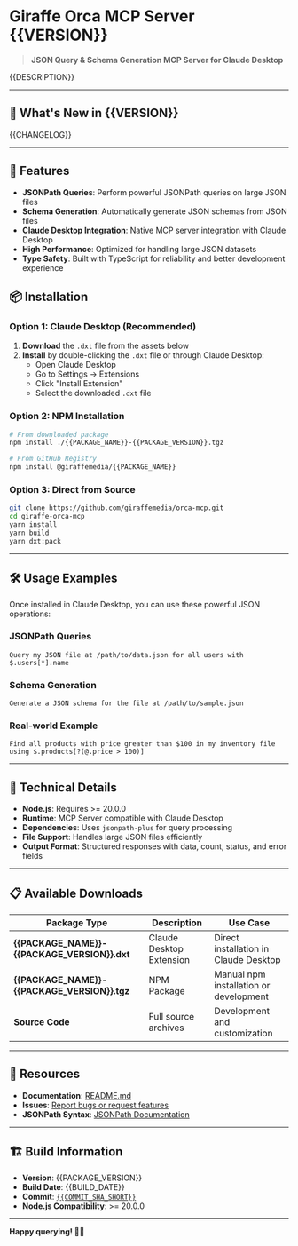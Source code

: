 # Giraffe Orca MCP Server {{VERSION}}

> **JSON Query & Schema Generation MCP Server for Claude Desktop**

{{DESCRIPTION}}

---

## 🚀 What's New in {{VERSION}}

{{CHANGELOG}}

---

## 🎯 Features

- **JSONPath Queries**: Perform powerful JSONPath queries on large JSON files
- **Schema Generation**: Automatically generate JSON schemas from JSON files
- **Claude Desktop Integration**: Native MCP server integration with Claude Desktop
- **High Performance**: Optimized for handling large JSON datasets
- **Type Safety**: Built with TypeScript for reliability and better development experience

## 📦 Installation

### Option 1: Claude Desktop (Recommended)

1. **Download** the `.dxt` file from the assets below
2. **Install** by double-clicking the `.dxt` file or through Claude Desktop:
   - Open Claude Desktop
   - Go to Settings → Extensions
   - Click "Install Extension"
   - Select the downloaded `.dxt` file

### Option 2: NPM Installation

```bash
# From downloaded package
npm install ./{{PACKAGE_NAME}}-{{PACKAGE_VERSION}}.tgz

# From GitHub Registry
npm install @giraffemedia/{{PACKAGE_NAME}}
```

### Option 3: Direct from Source

```bash
git clone https://github.com/giraffemedia/orca-mcp.git
cd giraffe-orca-mcp
yarn install
yarn build
yarn dxt:pack
```

---

## 🛠️ Usage Examples

Once installed in Claude Desktop, you can use these powerful JSON operations:

### JSONPath Queries

```
Query my JSON file at /path/to/data.json for all users with $.users[*].name
```

### Schema Generation

```
Generate a JSON schema for the file at /path/to/sample.json
```

### Real-world Example

```
Find all products with price greater than $100 in my inventory file using $.products[?(@.price > 100)]
```

---

## 🔧 Technical Details

- **Node.js**: Requires >= 20.0.0
- **Runtime**: MCP Server compatible with Claude Desktop
- **Dependencies**: Uses `jsonpath-plus` for query processing
- **File Support**: Handles large JSON files efficiently
- **Output Format**: Structured responses with data, count, status, and error fields

---

## 📋 Available Downloads

| Package Type                                 | Description              | Use Case                               |
| -------------------------------------------- | ------------------------ | -------------------------------------- |
| **{{PACKAGE_NAME}}-{{PACKAGE_VERSION}}.dxt** | Claude Desktop Extension | Direct installation in Claude Desktop  |
| **{{PACKAGE_NAME}}-{{PACKAGE_VERSION}}.tgz** | NPM Package              | Manual npm installation or development |
| **Source Code**                              | Full source archives     | Development and customization          |

---

## 🔗 Resources

- **Documentation**: [README.md](https://github.com/giraffemedia/orca-mcp#readme)
- **Issues**: [Report bugs or request features](https://github.com/giraffemedia/orca-mcp/issues)
- **JSONPath Syntax**: [JSONPath Documentation](https://github.com/JSONPath-Plus/JSONPath#syntax-through-examples)

---

## 🏗️ Build Information

- **Version**: {{PACKAGE_VERSION}}
- **Build Date**: {{BUILD_DATE}}
- **Commit**: [`{{COMMIT_SHA_SHORT}}`](https://github.com/giraffemedia/orca-mcp/commit/{{COMMIT_SHA}})
- **Node.js Compatibility**: >= 20.0.0

---

**Happy querying! 🦒🐋**
